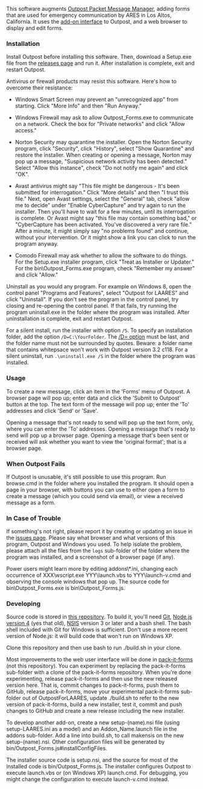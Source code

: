 This software augments
[Outpost Packet Message Manager](https://www.outpostpm.org),
adding forms that are used for emergency communication by ARES in Los Altos, California.
It uses the [add-on interface](http://www.outpostpm.org/docs/Outpost320-AddonUG.pdf)
to Outpost, and a web browser to display and edit forms.

### Installation

Install Outpost before installing this software.
Then, download a Setup.exe file from the
[releases page](https://github.com/jmkristian/OutpostForLAARES/releases)
and run it. After installation is complete, exit and restart Outpost.

Antivirus or firewall products may resist this software.
Here's how to overcome their resistance:

* Windows Smart Screen may prevent an "unrecognized app" from starting.
Click "More Info" and then "Run Anyway."

* Windows Firewall may ask to allow Outpost_Forms.exe to communicate on a network.
Check the box for "Private networks" and click "Allow access."

* Norton Security may quarantine the installer. Open the Norton Security program,
click "Security", click "History", select "Show Quarantine" and restore the installer.
When creating or opening a message, Norton may pop up a message,
"Suspicious network activity has been detected."
Select "Allow this instance", check "Do not notify me again" and click "OK".

* Avast antivirus might say "This file might be dangerous - It's been submitted for interrogation."
Click "More details" and then "I trust this file."
Next, open Avast settings, select the "General" tab,
check "allow me to decide" under "Enable CyberCapture"
and try again to run the installer.
Then you'll have to wait for a few minutes, until its interrogation is complete.
Or Avast might say "this file may contain something bad,"
or "CyberCapture has been activated. You've discovered a very rare file."
After a minute, it might simply say "no problems found" and continue, without your intervention.
Or it might show a link you can click to run the program anyway.

* Comodo Firewall may ask whether to allow the software to do things.
For the Setup.exe installer program, click "Treat as Installer or Updater."
For the bin\\Outpost\_Forms.exe program, check "Remember my answer" and click "Allow."

Uninstall as you would any program.
For example on Windows 8, open the control panel "Programs and Features",
select "Outpost for LAARES" and click "Uninstall".
If you don't see the program in the control panel, try closing and re-opening the control panel.
If that fails, try running the program uninstall.exe in the folder where the program was installed.
After uninstallation is complete, exit and restart Outpost.

For a silent install, run the installer with option `/S`.
To specify an installation folder, add the option `/D=C:\YourFolder`.
The [/D= option](http://nsis.sourceforge.net/Which_command_line_parameters_can_be_used_to_configure_installers)
must be last, and the folder name must not be surrounded by quotes.
Beware: a folder name that contains whitepsace won't work with Outpost version 3.2 c118.
For a silent uninstall, run `.\uninstall.exe /S` in the folder where the program was installed.

### Usage

To create a new message, click an item in the 'Forms' menu of Outpost.
A browser page will pop up; enter data and click the 'Submit to Outpost' button at the top.
The text form of the message will pop up; enter the 'To' addresses and click 'Send' or 'Save'.

Opening a message that's not ready to send will pop up the text form, only,
where you can enter the 'To' addresses.
Opening a message that's ready to send will pop up a browser page.
Opening a message that's been sent or received will ask whether you want to view the
'original format'; that is a browser page.

### When Outpost Fails

If Outpost is unusable, it's still possible to use this program.
Run browse.cmd in the folder where you installed the program.
It should open a page in your browser, with buttons you can use to either
open a form to create a message (which you could send via email),
or view a received message as a form.

### In Case of Trouble

If something's not right, please report it by creating or updating an issue in the
[issues page](https://github.com/jmkristian/OutpostForLAARES/issues).
Please say what browser and what versions of this program, Outpost and Windows you used.
To help isolate the problem, please attach all the files from the `logs` sub-folder
of the folder where the program was installed,
and a screenshot of a browser page (if any).

Power users might learn more by editing addons\\*.ini, changing
each occurrence of XXX\\wscript.exe YYY\\launch.vbs
to YYY\\launch-v.cmd and observing the console windows that pop up.
The source code for bin\\Outpost\_Forms.exe is bin\\Outpost\_Forms.js.

### Developing

Source code is stored in [this repository](https://github.com/jmkristian/OutpostForLAARES).
To build it, you'll need
[Git](https://git-scm.com/downloads),
[Node.js](https://nodejs.org/en/download/)
[version 4](https://nodejs.org/download/release/v4.9.1/) (yes that old),
[NSIS](http://nsis.sourceforge.net) version 3 or later
and a bash shell.
The bash shell included with Git for Windows is sufficient.
Don't use a more recent version of Node.js: it will build code that won't run on Windows XP.

Clone this repository and then use bash to run ./build.sh in your clone.

Most improvements to the web user interface will be done in
[pack-it-forms](https://github.com/jmkristian/pack-it-forms/blob/LAARES/README.md)
(not this repository). You can experiment by replacing the pack-it-forms sub-folder
with a clone of the pack-it-forms repository.
When you're done experimenting, release pack-it-forms and then use the new released version here.
That is, commit changes to pack-it-forms, push them to GitHub, release pack-it-forms,
move your experimental pack-it-forms sub-folder out of OutpostForLAARES,
update ./build.sh to refer to the new version of pack-it-forms,
build a new installer, test it,
commit and push changes to GitHub and create a new release including the new installer.

To develop another add-on, create a new setup-(name).nsi file (using setup-LAARES.ini as a model)
and an Addon_Name.launch file in the addons sub-folder.
Add a line into build.sh, to call makensis on the new setup-(name).nsi.
Other configuration files will be generated by bin/Outpost\_Forms.js#installConfigFiles.

The installer source code is setup.nsi, and
the source for most of the installed code is bin/Outpost\_Forms.js.
The installer configures Outpost to execute launch.vbs or (on Windows XP) launch.cmd.
For debugging, you might change the configuration to execute launch-v.cmd instead.
